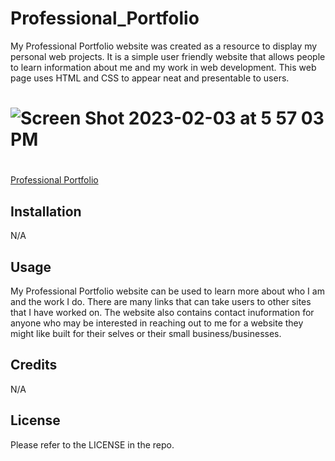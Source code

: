 # Professional_Portfolio

My Professional Portfolio website was created as a resource to display my personal web projects. It is a simple user friendly website that allows people to learn information about me and my work in web development. This web page uses HTML and CSS to appear neat and presentable to users.

# ![Screen Shot 2023-02-03 at 5 57 03 PM](https://user-images.githubusercontent.com/61917285/216726647-7b08b1cc-3507-485f-bd1b-0f230c92a581.png)

#
[Professional Portfolio](https://brainatoms.github.io/Professional_Portfolio/)

## Installation

N/A

## Usage

My Professional Portfolio website can be used to learn more about who I am and the work I do. There are many links that can take users to other sites that I have worked on. The website also contains contact inuformation for anyone who may be interested in reaching out to me for a website they might like built for their selves or their small business/businesses. 

## Credits

N/A

## License

Please refer to the LICENSE in the repo.
